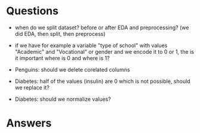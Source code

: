 # Questions
- when do we split dataset? before or after EDA and preprocessing? (we did EDA, then split, then preprocess)

- if we have for example a variable "type of school" with values "Academic" and "Vocational" or gender and we encode it to 0 or 1, the is it important where is 0 and where is 1?

- Penguins: should we delete corelated columns

- Diabetes: half of the values (insulin) are 0 which is not possible, should we replace it?

- Diabetes: should we normalize values?

# Answers
